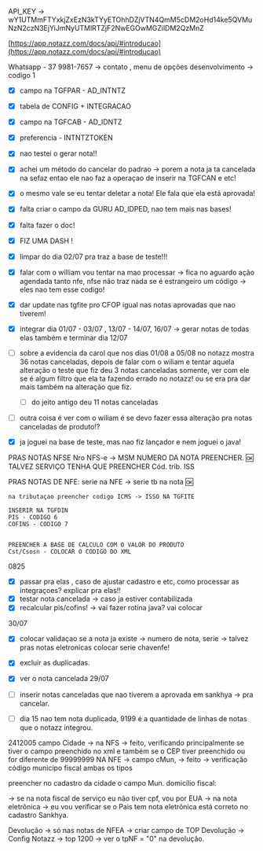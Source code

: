API_KEY -> 
wY1UTMmFTYxkjZxEzN3kTYyETOhhDZjVTN4QmM5cDM2oHd14ke5QVMuNzN2czN3EjYiJmNyUTMlRTZjF2NwEGOwMGZilDM2QzMnZ

[https://app.notazz.com/docs/api/#introducao](https://app.notazz.com/docs/api/#introducao)


Whatsapp - 37 9981-7657 -> contato , menu de opções desenvolvimento  -> codigo 1


- [x] campo na TGFPAR - AD_INTNTZ
- [x] tabela de CONFIG + INTEGRACAO
- [x] campo na TGFCAB - AD_IDNTZ
- [x] preferencia - INTNTZTOKEN
- [x] nao testei o gerar nota!!
- [x] achei um método do cancelar do padrao -> porem a nota ja ta cancelada na sefaz entao ele nao faz a operaçao de inserir na TGFCAN e etc!
- [x] o mesmo vale se eu tentar deletar a nota! Ele fala que ela está aprovada!
- [x] falta criar o campo da GURU AD_IDPED, nao tem mais nas bases!
- [x] falta fazer o doc!
- [x] FIZ UMA DASH !
- [x] limpar do dia 02/07 pra traz a base de teste!!!
- [x] falar com o william
		vou tentar na mao processar -> fica no aguardo ação agendada
		tanto nfe, nfse não traz nada se é estrangeiro um código -> eles nao tem esse codigo!
- [x] dar update nas tgfite pro CFOP igual nas notas aprovadas que nao tiverem!
- [x] integrar dia 01/07 - 03/07 , 13/07 - 14/07, 16/07 -> gerar notas de todas elas também e terminar dia 12/07
- [ ] sobre a evidencia da carol que nos dias 01/08 a 05/08 no notazz mostra 36 notas canceladas, depois de falar com o wiliam e tentar aquela alteração o teste que fiz deu 3 notas canceladas somente, ver com ele se é algum filtro que ela ta fazendo errado no notazz! ou se era pra dar mais também na alteração que fiz.
	- [ ] do jeito antigo deu 11 notas canceladas
- [ ] outra coisa é ver com o wiliam é se devo fazer essa alteração pra notas canceladas de produto!?







- [x] ja joguei na base de teste, mas nao fiz lançador e nem joguei o java!

PRAS NOTAS NFSE
	Nro NFS-e -> MSM NUMERO DA NOTA PREENCHER. 🆗
		TALVEZ SERVIÇO TENHA QUE PREENCHER  Cód. trib. ISS

PRAS NOTAS DE NFE:
	serie na NFE -> serie tb na nota 🆗
	
	na tributaçao preencher codigo ICMS -> ISSO NA TGFITE
	
	INSERIR NA TGFDIN
	PIS - CODIGO 6
	COFINS - CODIGO 7
	
	
	PREENCHER A BASE DE CALCULO COM O VALOR DO PRODUTO
	Cst/Csosn - COLOCAR O CODIGO DO XML



0825


- [x] passar pra elas , caso de ajustar cadastro e etc, como processar as integraçoes? explicar pra elas!!
- [x] testar nota cancelada -> caso ja estiver contabilizada
- [x] recalcular pis/cofins! -> vai fazer rotina java? vai colocar 

30/07

- [x] colocar validaçao se a nota ja existe -> numero de nota, serie -> talvez pras notas eletronicas colocar serie chavenfe!
- [x] excluir as duplicadas.
- [x] ver o nota cancelada 29/07 
- [ ] inserir notas canceladas que nao tiverem a aprovada em sankhya -> pra cancelar.
- [ ] dia 15 nao tem nota duplicada, 9199 é a quantidade de linhas de notas que o notazz integrou.





2412005 campo Cidade -> na NFS → feito, verificando principalmente se tiver o campo preenchido no xml e também se o  CEP tiver preenchido ou for diferente de 99999999
	NA NFE -> campo cMun, → feito
-> verificação código municipo fiscal ambas os tipos

preencher no cadastro da cidade o campo Mun. domicílio fiscal:



-> se na nota fiscal de serviço eu não tiver cpf, vou por EUA
	-> na nota eletrônica -> eu vou verificar se o Pais tem nota eletrônica está correto no cadastro Sankhya.



Devolução -> só nas notas de NFEA
-> criar campo de TOP Devolução -> Config Notazz -> top 1200 -> ver o tpNF = "0" na devolução.


